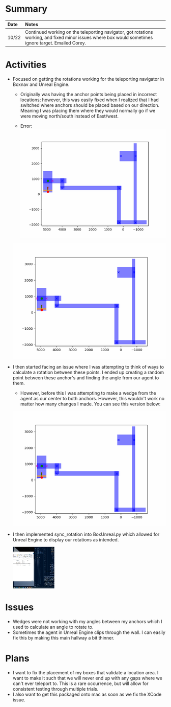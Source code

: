 # Summary

| Date  | Notes
| :---- | :----
| 10/22 | Continued working on the teleporting navigator, got rotations working, and fixed minor issues where box would sometimes ignore target. Emailed Corey.

# Activities

- Focused on getting the rotations working for the teleporting navigator in Boxnav and Unreal Engine. 
    - Originally was having the anchor points being placed in incorrect locations; however, this was easily fixed when I realized that I had switched where anchors should be placed based on our direction. Meaning I was placing them where they would normally go if we were moving north/south instead of East/west.

    - Error:
    ![Current Teleporting](Assets/10-23-2023/output_18.gif)

    ![Current Teleporting](Assets/10-23-2023/output_26.gif)


- I then started facing an issue where I was attempting to think of ways to calculate a rotation between these points. I ended up creating a random point between these anchor's and finding the angle from our agent to them.
    - However, before this I was attempting to make a wedge from the agent as our center to both anchors. However, this wouldn't work no matter how many changes I made. You can see this version below:

    ![Current Teleporting](Assets/10-23-2023/output_7.gif)

- I then implemented sync_rotation into BoxUnreal.py which allowed for Unreal Engine to display our rotations as intended.

    ![Current Teleporting](Assets/10-23-2023/2.gif)

# Issues

- Wedges were not working with my angles between my anchors which I used to calculate an angle to rotate to.
- Sometimes the agent in Unreal Engine clips through the wall. I can easily fix this by making this main hallway a bit thinner.

# Plans

- I want to fix the placement of my boxes that validate a location area. I want to make it such that we will never end up with any gaps where we can't ever teleport to. This is a rare occurrence, but will allow for consistent testing through multiple trials.
- I also want to get this packaged onto mac as soon as we fix the XCode issue.